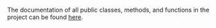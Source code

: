 The documentation of all public classes, methods, and functions in the project 
can be found [here](abstochkin/index.html).